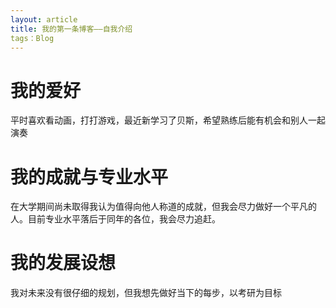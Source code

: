 ```yaml
---
layout: article
title: 我的第一条博客——自我介绍
tags：Blog
---
```


# 我的爱好

平时喜欢看动画，打打游戏，最近新学习了贝斯，希望熟练后能有机会和别人一起演奏

# 我的成就与专业水平

在大学期间尚未取得我认为值得向他人称道的成就，但我会尽力做好一个平凡的人。目前专业水平落后于同年的各位，我会尽力追赶。

# 我的发展设想

我对未来没有很仔细的规划，但我想先做好当下的每步，以考研为目标